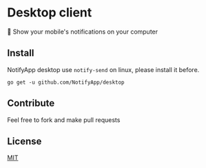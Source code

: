 # Desktop client
📱 Show your mobile's notifications on your computer

## Install
NotifyApp desktop use `notify-send` on linux, please install it before.
```shell
go get -u github.com/NotifyApp/desktop
```

## Contribute
Feel free to fork and make pull requests

## License
[MIT](https://github.com/NotifyApp/desktop/blob/master/LICENSE)